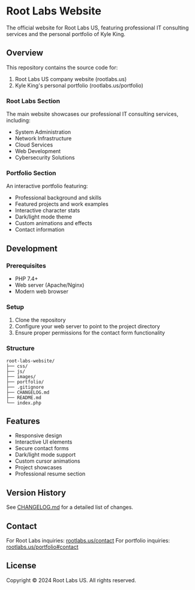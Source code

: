 # Root Labs Website

The official website for Root Labs US, featuring professional IT consulting services and the personal portfolio of Kyle King.

## Overview

This repository contains the source code for:
1. Root Labs US company website (rootlabs.us)
2. Kyle King's personal portfolio (rootlabs.us/portfolio)

### Root Labs Section
The main website showcases our professional IT consulting services, including:
- System Administration
- Network Infrastructure
- Cloud Services
- Web Development
- Cybersecurity Solutions

### Portfolio Section
An interactive portfolio featuring:
- Professional background and skills
- Featured projects and work examples
- Interactive character stats
- Dark/light mode theme
- Custom animations and effects
- Contact information

## Development

### Prerequisites
- PHP 7.4+
- Web server (Apache/Nginx)
- Modern web browser

### Setup
1. Clone the repository
2. Configure your web server to point to the project directory
3. Ensure proper permissions for the contact form functionality

### Structure
```
root-labs-website/
├── css/
├── js/
├── images/
├── portfolio/
├── .gitignore
├── CHANGELOG.md
├── README.md
└── index.php
```

## Features
- Responsive design
- Interactive UI elements
- Secure contact forms
- Dark/light mode support
- Custom cursor animations
- Project showcases
- Professional resume section

## Version History
See [CHANGELOG.md](CHANGELOG.md) for a detailed list of changes.

## Contact
For Root Labs inquiries: [rootlabs.us/contact](https://rootlabs.us/contact)
For portfolio inquiries: [rootlabs.us/portfolio#contact](https://rootlabs.us/portfolio#contact)

## License
Copyright © 2024 Root Labs US. All rights reserved.
